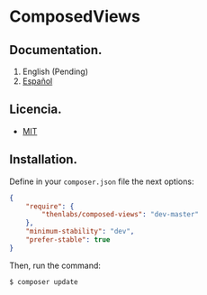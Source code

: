 
# ComposedViews

## Documentation.

1. English (Pending)
2. [Español](docs/es/00-home.md)

## Licencia.

- [MIT](https://es.wikipedia.org/wiki/Licencia_MIT)

## Installation.

Define in your `composer.json` file the next options:

```JSON
{
    "require": {
        "thenlabs/composed-views": "dev-master"
    },
    "minimum-stability": "dev",
    "prefer-stable": true
}
```

Then, run the command:

    $ composer update

